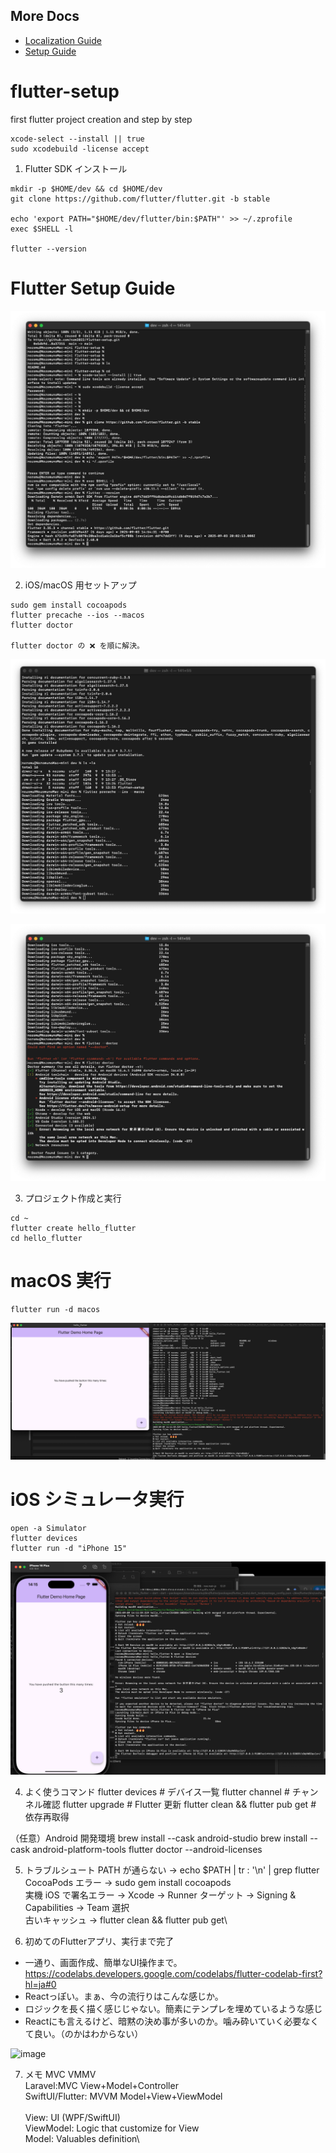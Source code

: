## More Docs
- [Localization Guide](Localization.md)
- [Setup Guide](README.md)
  
# flutter-setup
first flutter project creation and step by step

```
xcode-select --install || true
sudo xcodebuild -license accept
```

1. Flutter SDK インストール
```
mkdir -p $HOME/dev && cd $HOME/dev
git clone https://github.com/flutter/flutter.git -b stable

echo 'export PATH="$HOME/dev/flutter/bin:$PATH"' >> ~/.zprofile
exec $SHELL -l

flutter --version
```

# Flutter Setup Guide


![Flutter Setup Screenshot](images/flutter-screenshot1.png)


2. iOS/macOS 用セットアップ
```
sudo gem install cocoapods
flutter precache --ios --macos
flutter doctor

flutter doctor の ❌ を順に解決。
```

![Flutter Setup Screenshot](images/flutter-precache.png)

![Flutter Setup Screenshot](images/flutter-doctor.png)




3. プロジェクト作成と実行

```
cd ~
flutter create hello_flutter
cd hello_flutter
```

# macOS 実行
```
flutter run -d macos
```
![Flutter Setup Screenshot](images/hello-flutter-macos.png)


# iOS シミュレータ実行
```
open -a Simulator
flutter devices
flutter run -d "iPhone 15"
```
![Flutter Setup Screenshot](images/hello-flutter-iOS-simulator.png)

4. よく使うコマンド
flutter devices                 # デバイス一覧
flutter channel                 # チャンネル確認
flutter upgrade                 # Flutter 更新
flutter clean && flutter pub get # 依存再取得


（任意）Android 開発環境
brew install --cask android-studio
brew install --cask android-platform-tools
flutter doctor --android-licenses


5. トラブルシュート
PATH が通らない → echo $PATH | tr : '\n' | grep flutter\
CocoaPods エラー → sudo gem install cocoapods\
実機 iOS で署名エラー → Xcode → Runner ターゲット → Signing & Capabilities → Team 選択\
古いキャッシュ → flutter clean && flutter pub get\



6. 初めてのFlutterアプリ、実行まで完了
- 一通り、画面作成、簡単なUI操作まで。
https://codelabs.developers.google.com/codelabs/flutter-codelab-first?hl=ja#0
- Reactっぽい。まぁ、今の流行りはこんな感じか。
- ロジックを長く描く感じじゃない。簡素にテンプレを埋めているような感じ
- Reactにも言えるけど、暗黙の決め事が多いのか。噛み砕いていく必要なくて良い。（のかはわからない）

<img width="913" height="653" alt="image" src="https://github.com/user-attachments/assets/d0ab2f9a-0ea7-47d5-93fb-f32eb68970d3" />

7. メモ MVC VMMV\
   Laravel:MVC View+Model+Controller\
   SwiftUI/Flutter: MVVM Model+View+ViewModel\
\
   View: UI (WPF/SwiftUI)\
   ViewModel: Logic that customize for View\
   Model: Valuables definition\

  
